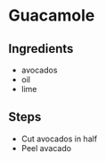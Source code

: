 # Guacamole

## Ingredients 

- avocados
- oil
- lime

## Steps
- Cut avocados in half
- Peel avacado